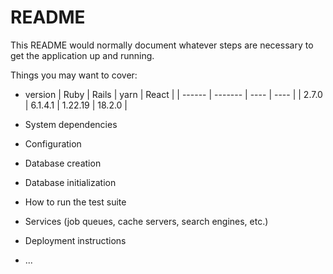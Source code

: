 # README

This README would normally document whatever steps are necessary to get the
application up and running.

Things you may want to cover:

* version
|  Ruby   |  Rails    |  yarn     |  React   |
| ------  | -------   |  ----     |  ----    |
|  2.7.0  |  6.1.4.1  |  1.22.19  |  18.2.0  |

* System dependencies

* Configuration

* Database creation

* Database initialization

* How to run the test suite

* Services (job queues, cache servers, search engines, etc.)

* Deployment instructions

* ...
